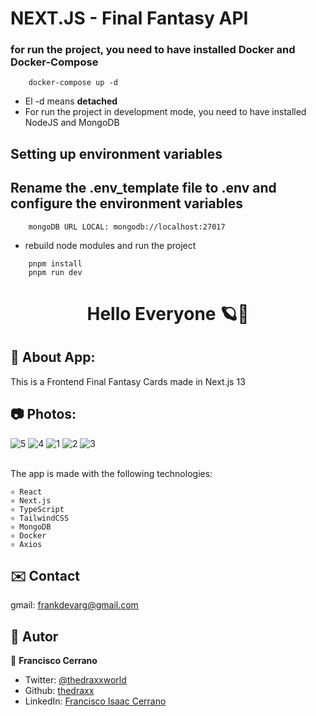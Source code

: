 # NEXT.JS - Final Fantasy API
### for run the project, you need to have installed Docker and Docker-Compose
```
    docker-compose up -d
```
* El -d means __detached__
* For run the project in development mode, you need to have installed NodeJS and MongoDB

## Setting up environment variables

## Rename the .env_template file to .env and configure the environment variables
```
    mongoDB URL LOCAL: mongodb://localhost:27017
```

* rebuild node modules and run the project
```
    pnpm install 
    pnpm run dev
```

<h1 align="center"> Hello Everyone 🪐👋</h1>

## 🤖 About App:
This is a Frontend Final Fantasy Cards made in Next.js 13

## 📷 Photos:
![5](https://github.com/thedraxx/FinalFantasy-Cards/assets/55867157/4633d9da-11c3-47aa-b801-55ef721fa4b4)
![4](https://github.com/thedraxx/FinalFantasy-Cards/assets/55867157/02716b56-37ac-4fe5-9540-d25cd6e9d0e2)
![1](https://github.com/thedraxx/FinalFantasy-Cards/assets/55867157/cca7d100-ce25-41f9-a8af-c7f1dd9ab201)
![2](https://github.com/thedraxx/FinalFantasy-Cards/assets/55867157/0b426cb2-1b11-4e16-bd68-7670d29e8aaa)
![3](https://github.com/thedraxx/FinalFantasy-Cards/assets/55867157/324ccc4d-128c-4b91-b875-c477ed73b6b7)

<br> The app is made with the following technologies:</br>

```
⚛️ React
⚛️ Next.js
⚛️ TypeScript
⚛️ TailwindCSS
⚛️ MongoDB
⚛️ Docker
⚛️ Axios
```
## ✉️ Contact
gmail: frankdevarg@gmail.com
## 🤔 Autor
👤 **Francisco Cerrano**
- Twitter: [@thedraxxworld](https://twitter.com/ThedraxxWorld)
- Github: [thedraxx](https://github.com/thedraxx)
- LinkedIn: [Francisco Isaac Cerrano](https://www.linkedin.com/in/iscodev/)
